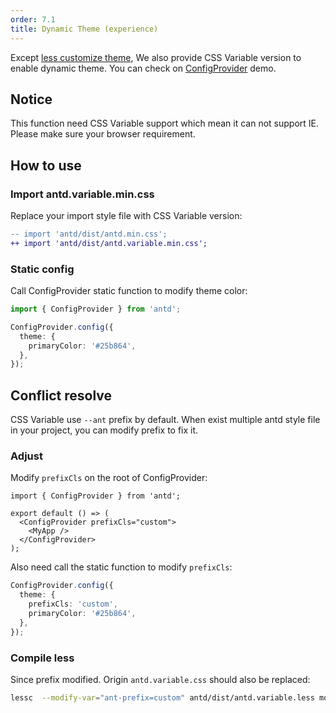 ```yaml
---
order: 7.1
title: Dynamic Theme (experience)
---
```


Except [less customize theme](/docs/react/customize-theme), We also provide CSS Variable version to enable dynamic theme. You can check on [ConfigProvider](/components/config-provider/#components-config-provider-demo-theme) demo.

## Notice

This function need CSS Variable support which mean it can not support IE. Please make sure your browser requirement.

## How to use

### Import antd.variable.min.css

Replace your import style file with CSS Variable version:

```diff
-- import 'antd/dist/antd.min.css';
++ import 'antd/dist/antd.variable.min.css';
```

### Static config

Call ConfigProvider static function to modify theme color:

```ts
import { ConfigProvider } from 'antd';

ConfigProvider.config({
  theme: {
    primaryColor: '#25b864',
  },
});
```

## Conflict resolve

CSS Variable use `--ant` prefix by default. When exist multiple antd style file in your project, you can modify prefix to fix it.

### Adjust

Modify `prefixCls` on the root of ConfigProvider:

```tsx
import { ConfigProvider } from 'antd';

export default () => (
  <ConfigProvider prefixCls="custom">
    <MyApp />
  </ConfigProvider>
);
```

Also need call the static function to modify `prefixCls`:

```ts
ConfigProvider.config({
  theme: {
    prefixCls: 'custom',
    primaryColor: '#25b864',
  },
});
```

### Compile less

Since prefix modified. Origin `antd.variable.css` should also be replaced:

```bash
lessc  --modify-var="ant-prefix=custom" antd/dist/antd.variable.less modified.css
```
